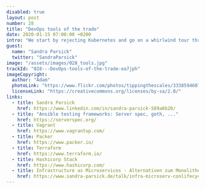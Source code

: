 ```yaml
---
disabled: true
layout: post
number: 28
title: "DevOps tools of the trade"
date: 2020-01-15 07:00:00 +0200
intro: "We start by rejecting Kubernetes and go on a whirlwind tour through all the different tools which might be useful for automation of your development and operating needs."
guest:
  name: "Sandra Parsick"
  twitter: "SandraParsick"
image: "/assets/images/028_tools.jpg"
trackId: "028---DevOps-tools-of-the-trade-ea7jph"
imageCopyright:
  author: "Adam"
  photoLink: "https://www.flickr.com/photos/tippingthescales/3338594607/"
  licenseLink: "https://creativecommons.org/licenses/by-sa/2.0/"
links:
  - title: Sandra Parsick
    href: https://www.linkedin.com/in/sandra-parsick-589a6b20/
  - title: "Ansible testing frameworks: Server spec, goth, ..."
    href: https://serverspec.org/
  - title: Vagrant
    href: https://www.vagrantup.com/
  - title: Packer
    href: https://www.packer.io/
  - title: Terraform
    href: https://www.terraform.io/
  - title: Hashicorp Stack
    href: https://www.hashicorp.com/
  - title: Infrastructure as Microservices - Alternativen zum Monolithen Kubernetes
    href: https://www.sandra-parsick.de/talk/infra-microserv-conlifecycle/
---
```

